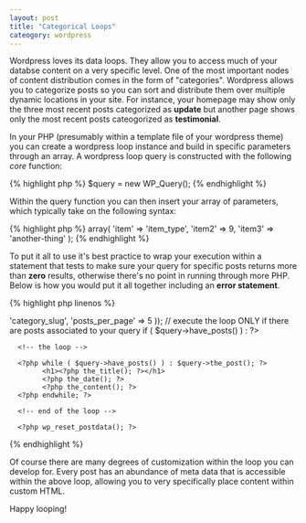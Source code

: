 ```yaml
---
layout: post
title: "Categorical Loops"
cateogory: wordpress
---
```


Wordpress loves its data loops. They allow you to access much of your databse content on a very specific level. One of the most important nodes of content distribution comes in the form of "categories". Wordpress allows you to categorize posts so you can sort and distribute them over multiple dynamic locations in your site. For instance, your homepage may show only the three most recent posts categorized as **update** but another page shows only the most recent posts cateogorized as **testimonial**. 

In your PHP (presumably within a template file of your wordpress theme) you can create a wordpress loop instance and build in specific parameters through an array. A wordpress loop query is constructed with the following *core* function:

{% highlight php %}
$query = new WP_Query();
{% endhighlight %}

Within the query function you can then insert your array of parameters, which typically take on the following syntax:

{% highlight php %}
array(
	'item' => 'item_type',
	'item2' => 9,
	'item3' => 'another-thing'
);
{% endhighlight %}

To put it all to use it's best practice to wrap your execution within a statement that tests to make sure your query for specific posts returns more than **zero** results, otherwise there's no point in running through more PHP. Below is how you would put it all together including an **error statement**.

{% highlight php linenos %}
<?php
// build your query
$query = new WP_Query( array('category_name' => 'category_slug', 'posts_per_page' => 5 ));

// execute the loop ONLY if there are posts associated to your query
if ( $query->have_posts() ) : ?>

      <!-- the loop -->

      <?php while ( $query->have_posts() ) : $query->the_post(); ?>
            <h1><?php the_title(); ?></h1>
            <?php the_date(); ?>
            <?php the_content(); ?>
      <?php endwhile; ?>

      <!-- end of the loop -->

      <?php wp_reset_postdata(); ?>

<?php else:  ?>
  <p><?php _e( 'Sorry, no posts matched your criteria.' ); ?></p>
<?php endif; ?>
{% endhighlight %}

Of course there are many degrees of customization within the loop you can develop for. Every post has an abundance of meta data that is accessible within the above loop, allowing you to very specifically place content within custom HTML.

Happy looping!